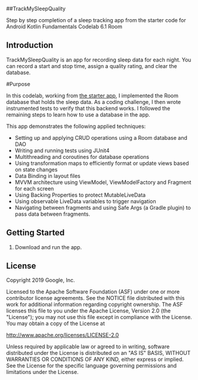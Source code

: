 ##TrackMySleepQuality

Step by step completion of a sleep tracking app from the starter code for Android Kotlin Fundamentals Codelab 6.1 Room

Introduction
------------

TrackMySleepQuality is an app for recording sleep data for each night. 
You can record a start and stop time, assign a quality rating, and clear the database. 

#Purpose

In this codelab, working from [the starter app](https://github.com/google-developer-training/android-kotlin-fundamentals-starter-apps/tree/master/TrackMySleepQualityStates-Starter), I implemented the Room database that holds the sleep data. 
As a coding challenge, I then wrote instrumented tests to verify that this backend works. I followed the remaining steps to learn how to use a database in the app.

This app demonstrates the following applied techniques:

* Setting up and applying CRUD operations using a Room database and DAO
* Writing and running tests using JUnit4
* Multithreading and coroutines for database operations
* Using transformation maps to efficiently format or update views based on state changes
* Data Binding in layout files
* MVVM architecture using ViewModel, ViewModelFactory and Fragment for each screen
* Using Backing Properties to protect MutableLiveData
* Using observable LiveData variables to trigger navigation
* Navigating between fragments and using Safe Args (a Gradle plugin) to pass data between fragments.


Getting Started
---------------

1. Download and run the app.

License
-------

Copyright 2019 Google, Inc.

Licensed to the Apache Software Foundation (ASF) under one or more contributor
license agreements.  See the NOTICE file distributed with this work for
additional information regarding copyright ownership.  The ASF licenses this
file to you under the Apache License, Version 2.0 (the "License"); you may not
use this file except in compliance with the License.  You may obtain a copy of
the License at

  http://www.apache.org/licenses/LICENSE-2.0

Unless required by applicable law or agreed to in writing, software
distributed under the License is distributed on an "AS IS" BASIS, WITHOUT
WARRANTIES OR CONDITIONS OF ANY KIND, either express or implied.  See the
License for the specific language governing permissions and limitations under
the License.